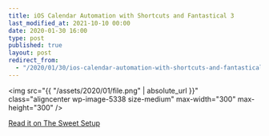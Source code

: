 ```yaml
---
title: iOS Calendar Automation with Shortcuts and Fantastical 3
last_modified_at: 2021-10-10 00:00
date: 2020-01-30 16:00
type: post
published: true
layout: post
redirect_from:
  - "/2020/01/30/ios-calendar-automation-with-shortcuts-and-fantastical-3.html"
---
```

<img src="{{ "/assets/2020/01/file.png" | absolute_url }}" class="aligncenter wp-image-5338 size-medium" max-width="300" max-height="300" />  

<!--more-->

<a href="https://thesweetsetup.com/ios-calendar-automation-with-shortcuts-and-fantastical-3/">Read it on The Sweet Setup</a>  
